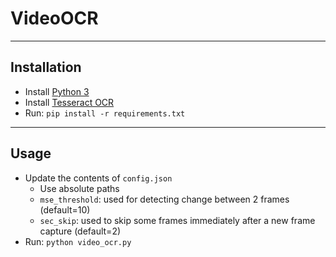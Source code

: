 # VideoOCR


---
## Installation
  - Install [Python 3](https://www.python.org/downloads/)
  - Install [Tesseract OCR](https://github.com/UB-Mannheim/tesseract/wiki)
  - Run: `pip install -r requirements.txt`

---
## Usage
  - Update the contents of `config.json`
    - Use absolute paths
    - `mse_threshold`: used for detecting change between 2 frames (default=10) 
    - `sec_skip`: used to skip some frames immediately after a new frame capture (default=2)
  - Run: `python video_ocr.py`
